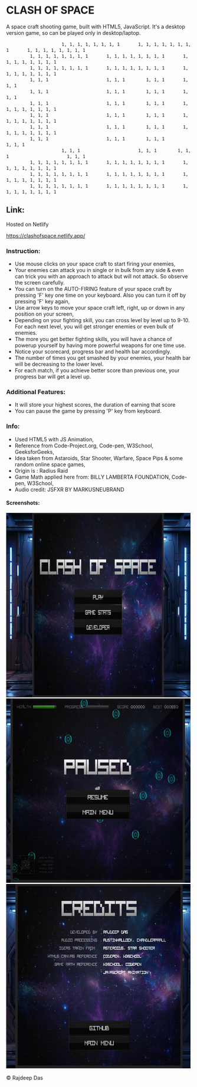 # CLASH OF SPACE
A space craft shooting game, built with HTML5, JavaScript. It's a desktop version game, so can be played only in desktop/laptop.


                         1, 1, 1, 1, 1, 1, 1, 1       1, 1, 1, 1, 1, 1, 1, 1       1, 1, 1, 1, 1, 1, 1, 1
			 1, 1, 1, 1, 1, 1, 1, 1       1, 1, 1, 1, 1, 1, 1, 1       1, 1, 1, 1, 1, 1, 1, 1
			 1, 1, 1, 1, 1, 1, 1, 1       1, 1, 1, 1, 1, 1, 1, 1       1, 1, 1, 1, 1, 1, 1, 1
			 1, 1, 1                      1, 1, 1        1, 1, 1       1, 1, 1 
			 1, 1, 1                      1, 1, 1        1, 1, 1       1, 1, 1 
			 1, 1, 1                      1, 1, 1        1, 1, 1       1, 1, 1, 1, 1, 1, 1, 1
			 1, 1, 1                      1, 1, 1        1, 1, 1       1, 1, 1, 1, 1, 1, 1, 1
			 1, 1, 1                      1, 1, 1        1, 1, 1       1, 1, 1, 1, 1, 1, 1, 1
			 1, 1, 1                      1, 1, 1        1, 1, 1                      1, 1, 1
                         1, 1, 1                      1, 1, 1        1, 1, 1                      1, 1, 1
			 1, 1, 1, 1, 1, 1, 1, 1       1, 1, 1, 1, 1, 1, 1, 1       1, 1, 1, 1, 1, 1, 1, 1
			 1, 1, 1, 1, 1, 1, 1, 1       1, 1, 1, 1, 1, 1, 1, 1       1, 1, 1, 1, 1, 1, 1, 1
			 1, 1, 1, 1, 1, 1, 1, 1       1, 1, 1, 1, 1, 1, 1, 1       1, 1, 1, 1, 1, 1, 1, 1



## Link:

Hosted on Netlify

https://clashofspace.netlify.app/

### Instruction:

- Use mouse clicks on your space craft to start firing your enemies,
- Your enemies can attack you in single or in bulk from any side & even can trick you with an approach to attack but will not attack. So observe the screen carefully.
- You can turn on the AUTO-FIRING feature of your space craft by pressing 'F' key one time on your keyboard. Also you can turn it off by pressing 'F' key again,
- Use arrow keys to move your space craft left, right, up or down in any position on your screen,
- Depending on your fighting skill, you can cross level by level up to 9-10. For each next level, you will get stronger enemies or even bulk of enemies.
- The more you get better fighting skills, you will have a chance of powerup yourself by having more powerful weapons for one time use.
- Notice your scorecard, progress bar and health bar accordingly.
- The number of times you get smashed by your enemies, your health bar will be decreasing to the lower level.
- For each match, if you achieve better score than previous one, your progress bar will get a level up.

### Additional Features:

- It will store your highest scores, the duration of earning that score
- You can pause the game by pressing 'P' key from keyboard.

### Info:

- Used HTML5 with JS Animation,
- Reference from Code-Project.org, Code-pen, W3School, GeeksforGeeks,
- Idea taken from Astaroids, Star Shooter, Warfare, Space Pips & some random online space games,
- Origin is : Radius Raid
- Game Math applied here from: BILLY LAMBERTA FOUNDATION, Code-pen, W3School,
- Audio credit: JSFXR BY MARKUSNEUBRAND
 
#### Screenshots:

<img src="https://github.com/Rajspeaks/Clash-of-Space/blob/main/screenshot.png" height="500px" width="500px"> <img src="https://github.com/Rajspeaks/Clash-of-Space/blob/main/screenshot2.png" height="500px" width="500px"> <img src="https://github.com/Rajspeaks/Clash-of-Space/blob/main/screenshot3.png" height="500px" width="500px">


&copy; Rajdeep Das
